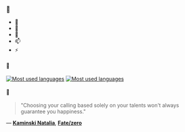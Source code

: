 ### 👋

- 🔭
- 🌱
- 💬
- 📫
- ⚡

#### 🧏

[![Most used languages](https://github-readme-stats-aynah.vercel.app/api/top-langs/?username=aynh&theme=solarized-dark&langs_count=6&layout=compact&hide_title=true)](https://github.com/anuraghazra/github-readme-stats#gh-dark-mode-only)
[![Most used languages](https://github-readme-stats-aynah.vercel.app/api/top-langs/?username=aynh&theme=solarized-light&langs_count=6&layout=compact&hide_title=true)](https://github.com/anuraghazra/github-readme-stats#gh-light-mode-only)

#### 💬

> "Choosing your calling based solely on your talents won't always guarantee you happiness."

&mdash; [**Kaminski Natalia**](https://myanimelist.net/character.php?q=Kaminski%20Natalia&cat=character), [**Fate/zero**](https://myanimelist.net/search/all?q=Fate%2Fzero&cat=all)
